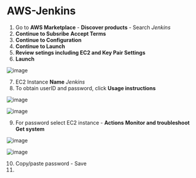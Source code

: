 # AWS-Jenkins

1. Go to **AWS Marketplace** - **Discover products** - Search *Jenkins*
2. **Continue to Subsribe** **Accept Terms**
3. **Continue to Configuration**
4. **Continue to Launch**
5. **Review setings including EC2 and Key Pair Settings**
6. **Launch**

![image](https://user-images.githubusercontent.com/91480603/216698624-c946eea4-41ef-42c7-924e-25204bed09b1.png)

7. EC2 Instance **Name** *Jenkins*
8. To obtain userID and password, click **Usage instructions**

![image](https://user-images.githubusercontent.com/91480603/216699341-9d38826a-6681-49b4-8f03-088ca8c59388.png)

![image](https://user-images.githubusercontent.com/91480603/216699516-ad567f8d-56d2-48df-ab4a-33fd6d399aeb.png)

9. For password select EC2 instance - **Actions** **Monitor and troubleshoot** **Get system**

![image](https://user-images.githubusercontent.com/91480603/216700435-48fe2b0b-e8e4-40bb-b480-890e8fc3b1e0.png)

![image](https://user-images.githubusercontent.com/91480603/216700907-fb4d3432-c9a8-4c25-bff4-71e5230ddcf7.png)

10. Copy/paste password - Save
11. 


